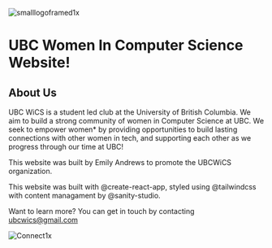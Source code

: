 
![smalllogoframed1x](https://user-images.githubusercontent.com/74979194/156458179-67e5620a-036f-4b90-870b-67f763e83339.png)


# UBC Women In Computer Science Website!

## About Us

UBC WiCS is a student led club at the University of British Columbia. We aim to build a strong community of women in Computer Science at UBC. We seek to empower women* by providing opportunities to build lasting connections with other women in tech, and supporting each other as we progress through our time at UBC!

This website was built by Emily Andrews to promote the UBCWiCS organization. 

This website was built with @create-react-app, styled using @tailwindcss with content managament by @sanity-studio. 

Want to learn more? You can get in touch by contacting ubcwics@gmail.com

![Connect1x](https://user-images.githubusercontent.com/74979194/156458039-78507d12-ca37-427a-bb00-b628cb43dac2.png)
